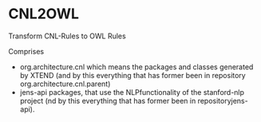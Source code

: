 # CNL2OWL
Transform CNL-Rules to OWL Rules

Comprises 
- org.architecture.cnl which means the packages and classes generated by XTEND (and by this everything that has former been in repository org.architecture.cnl.parent) 
- jens-api packages, that use the NLPfunctionality of the stanford-nlp project (nd by this everything that has former been in repositoryjens-api).
